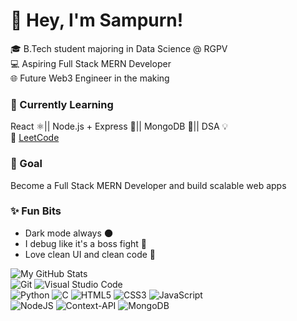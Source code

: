# 👋 Hey, I'm Sampurn!

🎓 B.Tech student majoring in Data Science @ RGPV  
💻 Aspiring Full Stack MERN Developer  
🌐 Future Web3 Engineer in the making

### 🧠 Currently Learning
React ⚛️|| Node.js + Express 🔧|| MongoDB 🍃|| DSA 💡  
🔗 [LeetCode](https://leetcode.com/u/Alone_0503/)

### 🎯 Goal
Become a Full Stack MERN Developer and build scalable web apps

### ✨ Fun Bits
- Dark mode always 🌑  
- I debug like it's a boss fight 👾  
- Love clean UI and clean code 🧼

![My GitHub Stats](https://github-readme-stats.vercel.app/api?username=alone2384&show_icons=true&theme=dark) <br>
![Git](https://img.shields.io/badge/git-%23F05033.svg?style=for-the-badge&logo=git&logoColor=white)
![Visual Studio Code](https://img.shields.io/badge/Visual%20Studio%20Code-0078d7.svg?style=for-the-badge&logo=visual-studio-code&logoColor=white)
<br>
![Python](https://img.shields.io/badge/python-3670A0?style=for-the-badge&logo=python&logoColor=ffdd54)
![C](https://img.shields.io/badge/c-%2300599C.svg?style=for-the-badge&logo=c&logoColor=white)
![HTML5](https://img.shields.io/badge/html5-%23E34F26.svg?style=for-the-badge&logo=html5&logoColor=white)
![CSS3](https://img.shields.io/badge/css3-%231572B6.svg?style=for-the-badge&logo=css3&logoColor=white)
![JavaScript](https://img.shields.io/badge/javascript-%23323330.svg?style=for-the-badge&logo=javascript&logoColor=%23F7DF1E)
<br>
![NodeJS](https://img.shields.io/badge/node.js-6DA55F?style=for-the-badge&logo=node.js&logoColor=white)
![Context-API](https://img.shields.io/badge/Context--Api-000000?style=for-the-badge&logo=react)
![MongoDB](https://img.shields.io/badge/MongoDB-%234ea94b.svg?style=for-the-badge&logo=mongodb&logoColor=white)



